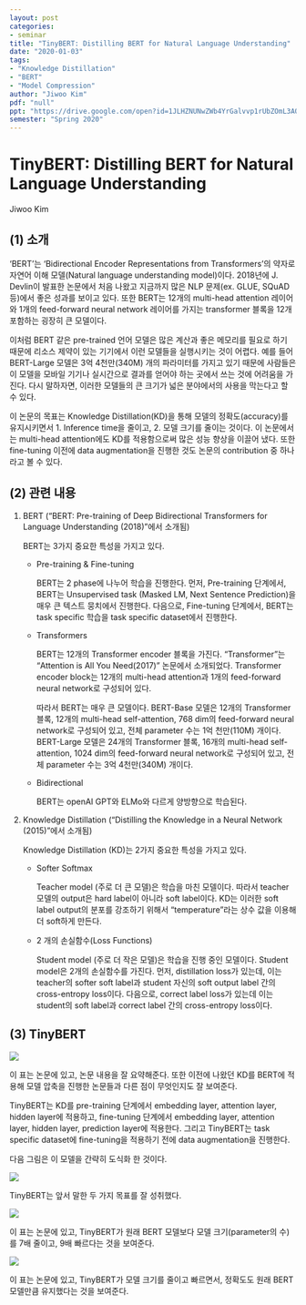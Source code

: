 ```yaml
---
layout: post
categories:
- seminar
title: "TinyBERT: Distilling BERT for Natural Language Understanding"
date: "2020-01-03"
tags:
- "Knowledge Distillation"
- "BERT"
- "Model Compression"
author: "Jiwoo Kim"
pdf: "null"
ppt: "https://drive.google.com/open?id=1JLHZNUNwZWb4YrGalvvp1rUbZOmL3AQA"
semester: "Spring 2020"
---
```


# TinyBERT: Distilling BERT for Natural Language Understanding

Jiwoo Kim

## (1) 소개

 ‘BERT’는 ‘Bidirectional Encoder Representations from Transformers’의 약자로 자연어 이해 모델(Natural language understanding model)이다. 2018년에 J. Devlin이 발표한 논문에서 처음 나왔고 지금까지 많은 NLP 문제(ex. GLUE, SQuAD 등)에서 좋은 성과를 보이고 있다. 또한 BERT는 12개의 multi-head attention 레이어와 1개의 feed-forward neural network 레이어를 가지는 transformer 블록을 12개 포함하는 굉장히 큰 모델이다.

이처럼 BERT 같은 pre-trained 언어 모델은 많은 계산과 좋은 메모리를 필요로 하기 때문에 리소스 제약이 있는 기기에서 이런 모델들을 실행시키는 것이 어렵다. 예를 들어 BERT-Large 모델은 3억 4천만(340M) 개의 파라미터를 가지고 있기 때문에 사람들은 이 모델을 모바일 기기나 실시간으로 결과를 얻어야 하는 곳에서 쓰는 것에 어려움을 가진다. 다시 말하자면, 이러한 모델들의 큰 크기가 넓은 분야에서의 사용을 막는다고 할 수 있다.

 이 논문의 목표는 Knowledge Distillation(KD)을 통해 모델의 정확도(accuracy)를 유지시키면서 1. Inference time을 줄이고, 2. 모델 크기를 줄이는 것이다. 이 논문에서는 multi-head attention에도 KD를 적용함으로써 많은 성능 향상을 이끌어 냈다. 또한 fine-tuning 이전에 data augmentation을 진행한 것도 논문의 contribution 중 하나라고 볼 수 있다.

## (2) 관련 내용

1) BERT (“BERT: Pre-training of Deep Bidirectional Transformers for Language Understanding (2018)”에서 소개됨)
   
    BERT는 3가지 중요한 특성을 가지고 있다.

   * Pre-training & Fine-tuning

        BERT는 2 phase에 나누어 학습을 진행한다. 먼저, Pre-training 단계에서, BERT는 Unsupervised task (Masked LM, Next Sentence Prediction)을 매우 큰 텍스트 뭉치에서 진행한다. 다음으로, Fine-tuning 단계에서, BERT는 task specific 학습을 task specific dataset에서 진행한다.
   * Transformers

        BERT는 12개의 Transformer encoder 블록을 가진다. “Transformer”는 “Attention is All You Need(2017)” 논문에서 소개되었다. Transformer encoder block는 12개의 multi-head attention과 1개의 feed-forward neural network로 구성되어 있다.

        따라서 BERT는 매우 큰 모델이다. BERT-Base 모델은 12개의 Transformer 블록, 12개의 multi-head self-attention, 768 dim의 feed-forward neural network로 구성되어 있고, 전체 parameter 수는 1억 천만(110M) 개이다. BERT-Large 모델은 24개의 Transformer 블록, 16개의 multi-head self-attention, 1024 dim의 feed-forward neural network로 구성되어 있고, 전체 parameter 수는 3억 4천만(340M) 개이다.

    * Bidirectional

	    BERT는 openAI GPT와 ELMo와 다르게 양방향으로 학습된다.

2) Knowledge Distillation (“Distilling the Knowledge in a Neural Network (2015)”에서 소개됨)

    Knowledge Distillation (KD)는 2가지 중요한 특성을 가지고 있다. 

    * Softer Softmax
    
        Teacher model (주로 더 큰 모델)은 학습을 마친 모델이다. 따라서 teacher 모델의 output은 hard label이 아니라 soft label이다. KD는 이러한 soft label output의 분포를 강조하기 위해서 “temperature”라는 상수 값을 이용해 더 soft하게 만든다.

    * 2 개의 손실함수(Loss Functions)
  
        Student model (주로 더 작은 모델)은 학습을 진행 중인 모델이다. Student model은 2개의 손실함수를 가진다. 먼저, distillation loss가 있는데, 이는 teacher의 softer soft label과 student 자신의 soft output label 간의 cross-entropy loss이다. 다음으로, correct label loss가 있는데 이는 student의 soft label과 correct label 간의 cross-entropy loss이다.

## (3) TinyBERT

<img src="https://github.com/JiwooKimAR/DIALabPostImg/blob/master/20200103_1.jpg?raw=true">

이 표는 논문에 있고, 논문 내용을 잘 요약해준다. 또한 이전에 나왔던 KD를 BERT에 적용해 모델 압축을 진행한 논문들과 다른 점이 무엇인지도 잘 보여준다.

TinyBERT는 KD를 pre-training 단계에서 embedding layer, attention layer, hidden layer에 적용하고, fine-tuning 단계에서 embedding layer, attention layer, hidden layer, prediction layer에 적용한다. 그리고 TinyBERT는 task specific dataset에 fine-tuning을 적용하기 전에 data augmentation을 진행한다.

다음 그림은 이 모델을 간략히 도식화 한 것이다.

<img src="https://github.com/JiwooKimAR/DIALabPostImg/blob/master/20200103_2.jpg?raw=true">

 TinyBERT는 앞서 말한 두 가지 목표를 잘 성취했다.

<img src="https://github.com/JiwooKimAR/DIALabPostImg/blob/master/20200103_3.jpg?raw=true"> 

이 표는 논문에 있고, TinyBERT가 원래 BERT 모델보다 모델 크기(parameter의 수)를 7배 줄이고, 9배 빠르다는 것을 보여준다.

<img src="https://github.com/JiwooKimAR/DIALabPostImg/blob/master/20200103_4.jpg?raw=true">

이 표는 논문에 있고, TinyBERT가 모델 크기를 줄이고 빠르면서, 정확도도 원래 BERT 모델만큼 유지했다는 것을 보여준다.

